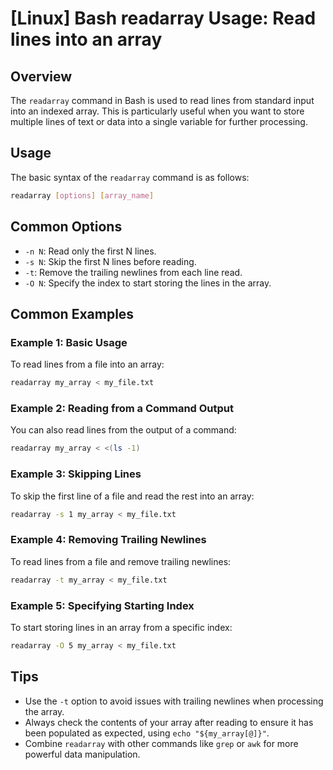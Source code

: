 # [Linux] Bash readarray Usage: Read lines into an array

## Overview
The `readarray` command in Bash is used to read lines from standard input into an indexed array. This is particularly useful when you want to store multiple lines of text or data into a single variable for further processing.

## Usage
The basic syntax of the `readarray` command is as follows:

```bash
readarray [options] [array_name]
```

## Common Options
- `-n N`: Read only the first N lines.
- `-s N`: Skip the first N lines before reading.
- `-t`: Remove the trailing newlines from each line read.
- `-O N`: Specify the index to start storing the lines in the array.

## Common Examples

### Example 1: Basic Usage
To read lines from a file into an array:

```bash
readarray my_array < my_file.txt
```

### Example 2: Reading from a Command Output
You can also read lines from the output of a command:

```bash
readarray my_array < <(ls -1)
```

### Example 3: Skipping Lines
To skip the first line of a file and read the rest into an array:

```bash
readarray -s 1 my_array < my_file.txt
```

### Example 4: Removing Trailing Newlines
To read lines from a file and remove trailing newlines:

```bash
readarray -t my_array < my_file.txt
```

### Example 5: Specifying Starting Index
To start storing lines in an array from a specific index:

```bash
readarray -O 5 my_array < my_file.txt
```

## Tips
- Use the `-t` option to avoid issues with trailing newlines when processing the array.
- Always check the contents of your array after reading to ensure it has been populated as expected, using `echo "${my_array[@]}"`.
- Combine `readarray` with other commands like `grep` or `awk` for more powerful data manipulation.
